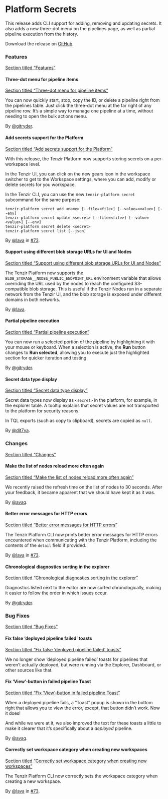 # Platform Secrets

This release adds CLI support for adding, removing and updating secrets. It also adds a new three-dot menu on the pipelines page, as well as partial pipeline execution from the history.

Download the release on [GitHub](https://github.com/tenzir/platform/releases/tag/v1.14.0).

### Features

[Section titled “Features”](#features)

#### Three-dot menu for pipeline items

[Section titled “Three-dot menu for pipeline items”](#three-dot-menu-for-pipeline-items)

You can now quickly start, stop, copy the ID, or delete a pipeline right from the pipelines table. Just click the three-dot menu at the far right of any pipeline row. It’s a simple way to manage one pipeline at a time, without needing to open the bulk actions menu.

By [@gitryder](https://github.com/gitryder).

#### Add secrets support for the Platform

[Section titled “Add secrets support for the Platform”](#add-secrets-support-for-the-platform)

With this release, the Tenzir Platform now supports storing secrets on a per-workspace level.

In the Tenzir UI, you can click on the new gears icon in the workspace switcher to get to the Workspace settings, where you can add, modify or delete secrets for you workspace.

In the Tenzir CLI, you can use the new `tenzir-platform secret` subcommand for the same purpose:

```plain
tenzir-platform secret add <name> [--file=<file>] [--value=<value>] [--env]
tenzir-platform secret update <secret> [--file=<file>] [--value=<value>] [--env]
tenzir-platform secret delete <secret>
tenzir-platform secret list [--json]
```

By [@lava](https://github.com/lava) in [#73](https://github.com/tenzir/platform/pull/73).

#### Support using different blob storage URLs for UI and Nodes

[Section titled “Support using different blob storage URLs for UI and Nodes”](#support-using-different-blob-storage-urls-for-ui-and-nodes)

The Tenzir Platform now supports the `BLOB_STORAGE__NODES_PUBLIC_ENDPOINT_URL` environment variable that allows overriding the URL used by the nodes to reach the configured S3-compatible blob storage. This is useful if the Tenzir Nodes run in a separate network from the Tenzir UI, and the blob storage is exposed under different domains in both networks.

By [@lava](https://github.com/lava).

#### Partial pipeline execution

[Section titled “Partial pipeline execution”](#partial-pipeline-execution)

You can now run a selected portion of the pipeline by highlighting it with your mouse or keyboard. When a selection is active, the **Run** button changes to **Run selected**, allowing you to execute just the highlighted section for quicker iteration and testing.

By [@gitryder](https://github.com/gitryder).

#### Secret data type display

[Section titled “Secret data type display”](#secret-data-type-display)

Secret data types now display as `<secret>` in the platform, for example, in the explorer table. A tooltip explains that secret values are not transported to the platform for security reasons.

In TQL exports (such as copy to clipboard), secrets are copied as `null`.

By [@dit7ya](https://github.com/dit7ya).

### Changes

[Section titled “Changes”](#changes)

#### Make the list of nodes reload more often again

[Section titled “Make the list of nodes reload more often again”](#make-the-list-of-nodes-reload-more-often-again)

We recently raised the refresh time on the list of nodes to 30 seconds. After your feedback, it became apparent that we should have kept it as it was.

By [@avaq](https://github.com/avaq).

#### Better error messages for HTTP errors

[Section titled “Better error messages for HTTP errors”](#better-error-messages-for-http-errors)

The Tenzir Platform CLI now prints better error messages for HTTP errors encountered when communicating with the Tenzir Platform, including the contents of the `detail` field if provided.

By [@lava](https://github.com/lava) in [#73](https://github.com/tenzir/platform/pull/73).

#### Chronological diagnostics sorting in the explorer

[Section titled “Chronological diagnostics sorting in the explorer”](#chronological-diagnostics-sorting-in-the-explorer)

Diagnostics listed next to the editor are now sorted chronologically, making it easier to follow the order in which issues occur.

By [@gitryder](https://github.com/gitryder).

### Bug Fixes

[Section titled “Bug Fixes”](#bug-fixes)

#### Fix false ‘deployed pipeline failed’ toasts

[Section titled “Fix false ‘deployed pipeline failed’ toasts”](#fix-false-deployed-pipeline-failed-toasts)

We no longer show ‘deployed pipeline failed’ toasts for pipelines that weren’t actually deployed, but were running via the Explorer, Dashboard, or other sources like that.

#### Fix ‘View’-button in failed pipeline Toast

[Section titled “Fix ‘View’-button in failed pipeline Toast”](#fix-view-button-in-failed-pipeline-toast)

When a deployed pipeline fails, a “Toast” popup is shown in the bottom right that allows you to view the error, except, that button didn’t work. Now it does!

And while we were at it, we also improved the text for these toasts a little to make it clearer that it’s specifically about a *deployed* pipeline.

By [@avaq](https://github.com/avaq).

#### Correctly set workspace category when creating new workspaces

[Section titled “Correctly set workspace category when creating new workspaces”](#correctly-set-workspace-category-when-creating-new-workspaces)

The Tenzir Platform CLI now correctly sets the workspace category when creating a new workspace.

By [@lava](https://github.com/lava) in [#73](https://github.com/tenzir/platform/pull/73).